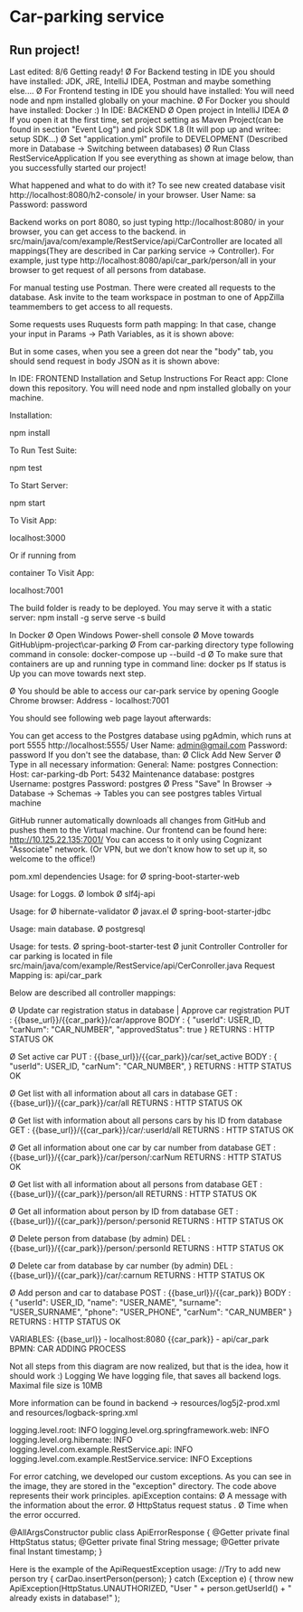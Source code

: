 # Car-parking service


## Run project!
Last edited: 8/6
Getting ready!
Ø For Backend testing in IDE you should have installed:
JDK, JRE, IntelliJ IDEA, Postman and maybe something else....
Ø For Frontend testing in IDE you should have installed:
You will need node and npm installed globally on your machine.
Ø For Docker you should have installed:
Docker :)
In IDE: BACKEND
Ø Open project in IntelliJ IDEA
Ø If you open it at the first time, set project setting as Maven Project(can be found in section "Event Log") and pick SDK 1.8 (It will pop up and writee: setup SDK...)
Ø Set "application.yml" profile to DEVELOPMENT (Described more in Database -> Switching between databases)
Ø Run Class RestServiceApplication
If you see everything as shown at image below, than you successfully started our project!

What happened and what to do with it?
To see new created database visit http://localhost:8080/h2-console/ in your browser.
User Name: sa
Password:  password

 
Backend works on port 8080, so just typing http://localhost:8080/ in your browser, you can get access to the backend.
in src/main/java/com/example/RestService/api/CarController are located all mappings(They are described in Car parking service -> Controller). For example, just type http://localhost:8080/api/car_park/person/all in your browser to get request of all persons from database.
 
For manual testing use Postman. There were created all requests to the database. Ask invite to the team workspace in postman to one of AppZilla teammembers to get access to all requests. 

 
Some requests uses Ruquests form path mapping:
In that case, change your input in Params -> Path Variables, as it is shown above:

 
But in some cases, when you see a green dot near the "body" tab, you should send request in body JSON as it is shown above:

 
In IDE: FRONTEND
Installation and Setup Instructions
For React app:
Clone down this repository. You will need node and npm installed globally on your machine.

Installation:

npm install

To Run Test Suite:

npm test

To Start Server:

npm start

To Visit App:

localhost:3000

Or if  running from 

container
To Visit App:

localhost:7001

The build folder is ready to be deployed.
You may serve it with a static server:
npm install -g serve serve -s build

In Docker
Ø Open Windows Power-shell console
Ø Move towards GitHub\ipm-project\car-parking
Ø From car-parking directory type following command in console: docker-compose up --build -d
Ø To make sure that containers are up and running type in command line: docker ps
If status is Up you can move towards next step.

Ø You should be able to access our car-park service by opening Google Chrome browser: Address - localhost:7001
 
You should see following web page layout afterwards:

 
You can get access to the Postgres database using pgAdmin, which runs at port 5555
http://localhost:5555/
User Name: admin@gmail.com
Password:  password
If you don't see the database, than:
Ø Click Add New Server
Ø Type in all necessary information:
General:
Name: postgres
Connection:
Host: car-parking-db
Port: 5432
Maintenance database: postgres
Username: postgres
Password: postgres
Ø Press "Save"
In Browser -> Database -> Schemas -> Tables you can see postgres tables
Virtual machine

  
GitHub runner automatically downloads all changes from GitHub and pushes them to the Virtual machine.
Our frontend can be found here: http://10.125.22.135:7001/
You can access to it only using Cognizant "Associate" network. (Or VPN, but we don't know how to set up it, so welcome to the office!)
 

 
 
 
pom.xml dependencies
Usage: for
Ø spring-boot-starter-web
 
Usage: for Loggs.
Ø lombok
Ø slf4j-api
 
Usage: for
Ø hibernate-validator
Ø javax.el
Ø spring-boot-starter-jdbc
 
Usage: main database.
Ø postgresql
 
Usage: for tests.
Ø spring-boot-starter-test
Ø junit
Controller
Controller for car parking is located in file src/main/java/com/example/RestService/api/CerConroller.java
Request Mapping is: api/car_park
 
Below are described all controller mappings:
 
Ø Update car registration status in database | Approve car registration
PUT : {{base_url}}/{{car_park}}/car/approve
BODY :
{
    "userId": USER_ID,
    "carNum": "CAR_NUMBER",
    "approvedStatus": true
}
RETURNS :  HTTP STATUS OK
 
 
Ø Set active car
PUT : {{base_url}}/{{car_park}}/car/set_active
BODY :
{
    "userId": USER_ID,
    "carNum": "CAR_NUMBER",
}
RETURNS :  HTTP STATUS OK
 
 
Ø Get list with all information about all cars in database
GET : {{base_url}}/{{car_park}}/car/all
RETURNS :  HTTP STATUS OK
 
 
Ø Get list with information about all persons cars by his ID from database
GET : {{base_url}}/{{car_park}}/car/:userId/all
RETURNS :  HTTP STATUS OK
 
 
Ø Get all information about one car by car number from database
GET : {{base_url}}/{{car_park}}/car/person/:carNum
RETURNS :  HTTP STATUS OK
 
 
Ø Get list with all information about all persons from database
GET : {{base_url}}/{{car_park}}/person/all
RETURNS :  HTTP STATUS OK
 
 
Ø Get all information about person by ID from database
GET : {{base_url}}/{{car_park}}/person/:personid
RETURNS :  HTTP STATUS OK
 
 
Ø Delete person from database (by admin)
DEL : {{base_url}}/{{car_park}}/person/:personId
RETURNS :  HTTP STATUS OK
 
 
Ø Delete car from database by car number (by admin)
DEL : {{base_url}}/{{car_park}}/car/:carnum
RETURNS :  HTTP STATUS OK
 
 
Ø Add person and car to database
POST : {{base_url}}/{{car_park}}
BODY : 
{
    "userId": USER_ID,
    "name": "USER_NAME",
    "surname": "USER_SURNAME",
    "phone": "USER_PHONE",
    "carNum": "CAR_NUMBER"
}
RETURNS :  HTTP STATUS OK
 
VARIABLES:
{{base_url}} - localhost:8080
{{car_park}} - api/car_park
BPMN: CAR ADDING PROCESS
 
Not all steps from this diagram are now realized, but that is the idea, how it should work :)
Logging
We have logging file, that saves all backend logs.
Maximal file size is 10MB
 
More information can be found in backend ->
resources/log5j2-prod.xml and resources/logback-spring.xml
 
logging.level.root: INFO
logging.level.org.springframework.web: INFO
logging.level.org.hibernate: INFO
logging.level.com.example.RestService.api: INFO
logging.level.com.example.RestService.service: INFO
Exceptions

  
For error catching, we developed our custom exceptions. As you can see in the image, they are stored in the "exception" directory. The code above represents their work principles. apiException contains:
Ø A message with the information about the error.
Ø HttpStatus request status .
Ø Time when the error occurred.

 
 
@AllArgsConstructor
public class ApiErrorResponse {
    @Getter
    private final HttpStatus status;
    @Getter
    private final String message;
    @Getter
    private final Instant timestamp;
}
 
Here is the example of the ApiRequestException usage:
//Try to add new person
try {
    carDao.insertPerson(person);
} catch (Exception e) {
    throw new ApiException(HttpStatus.UNAUTHORIZED,
            "User " + person.getUserId() + " already exists in database!"
    );
 
